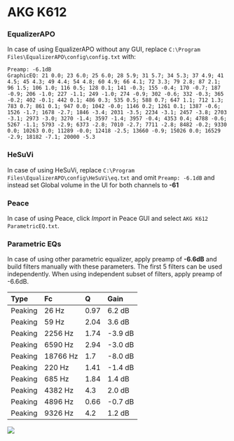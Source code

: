 # AKG K612

### EqualizerAPO
In case of using EqualizerAPO without any GUI, replace `C:\Program Files\EqualizerAPO\config\config.txt`
with:
```
Preamp: -6.1dB
GraphicEQ: 21 0.0; 23 6.0; 25 6.0; 28 5.9; 31 5.7; 34 5.3; 37 4.9; 41 4.5; 45 4.3; 49 4.4; 54 4.8; 60 4.9; 66 4.1; 72 3.3; 79 2.8; 87 2.1; 96 1.5; 106 1.0; 116 0.5; 128 0.1; 141 -0.3; 155 -0.4; 170 -0.7; 187 -0.9; 206 -1.0; 227 -1.1; 249 -1.0; 274 -0.9; 302 -0.6; 332 -0.3; 365 -0.2; 402 -0.1; 442 0.1; 486 0.3; 535 0.5; 588 0.7; 647 1.1; 712 1.3; 783 0.7; 861 0.1; 947 0.0; 1042 -0.0; 1146 0.2; 1261 0.1; 1387 -0.6; 1526 -1.7; 1678 -2.7; 1846 -3.4; 2031 -3.5; 2234 -3.1; 2457 -3.8; 2703 -3.1; 2973 -3.0; 3270 -1.4; 3597 -1.4; 3957 -0.4; 4353 0.4; 4788 -0.6; 5267 -1.1; 5793 -2.9; 6373 -2.8; 7010 -2.7; 7711 -2.8; 8482 -0.2; 9330 0.0; 10263 0.0; 11289 -0.0; 12418 -2.5; 13660 -0.9; 15026 0.0; 16529 -2.9; 18182 -7.1; 20000 -5.3
```

### HeSuVi
In case of using HeSuVi, replace `C:\Program Files\EqualizerAPO\config\HeSuVi\eq.txt` and omit `Preamp:
-6.1dB` and instead set Global volume in the UI for both channels to **-61**

### Peace
In case of using Peace, click *Import* in Peace GUI and select `AKG K612 ParametricEQ.txt`.

### Parametric EQs
In case of using other parametric equalizer, apply preamp of **-6.6dB** and build filters manually
with these parameters. The first 5 filters can be used independently.
When using independent subset of filters, apply preamp of -6.6dB.

| Type    | Fc       |    Q | Gain    |
|:--------|:---------|:-----|:--------|
| Peaking | 26 Hz    | 0.97 | 6.2 dB  |
| Peaking | 59 Hz    | 2.04 | 3.6 dB  |
| Peaking | 2256 Hz  | 1.74 | -3.9 dB |
| Peaking | 6590 Hz  | 2.94 | -3.0 dB |
| Peaking | 18766 Hz | 1.7  | -8.0 dB |
| Peaking | 220 Hz   | 1.41 | -1.4 dB |
| Peaking | 685 Hz   | 1.84 | 1.4 dB  |
| Peaking | 4382 Hz  | 4.3  | 2.0 dB  |
| Peaking | 4896 Hz  | 0.66 | -0.7 dB |
| Peaking | 9326 Hz  | 4.2  | 1.2 dB  |

![](https://raw.githubusercontent.com/jaakkopasanen/AutoEq/master/results/oratory1990/harman_over-ear_2018/AKG%20K612/AKG%20K612.png)